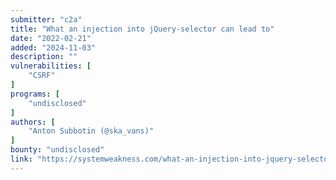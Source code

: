 ```yaml
---
submitter: "c2a"
title: "What an injection into jQuery-selector can lead to"
date: "2022-02-21"
added: "2024-11-03"
description: ""
vulnerabilities: [
    "CSRF"
]
programs: [
    "undisclosed"
]
authors: [
    "Anton Subbotin (@ska_vans)"
]
bounty: "undisclosed"
link: "https://systemweakness.com/what-an-injection-into-jquery-selector-can-lead-to-1fcaabfd51e5"
---
```




